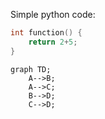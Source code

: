
Simple python code:

```C++ title="highlight.cpp" linenums="1"
int function() {
    return 2+5;
}
```
```mermaid
graph TD;
    A-->B;
    A-->C;
    B-->D;
    C-->D;
```